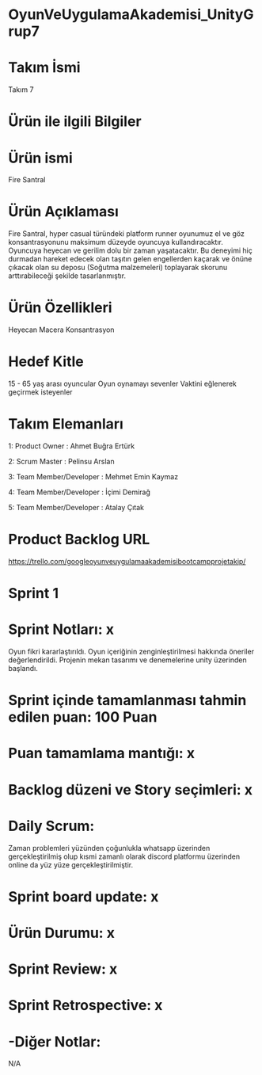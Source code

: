 # OyunVeUygulamaAkademisi_UnityGrup7
# Takım İsmi
Takım 7
# Ürün ile ilgili Bilgiler

# Ürün ismi
Fire Santral
# Ürün Açıklaması
Fire Santral, hyper casual türündeki platform runner oyunumuz el ve göz konsantrasyonunu maksimum düzeyde oyuncuya kullandıracaktır. Oyuncuya heyecan ve gerilim dolu bir zaman yaşatacaktır. Bu deneyimi hiç durmadan hareket edecek olan taşıtın gelen engellerden kaçarak ve önüne çıkacak olan su deposu (Soğutma malzemeleri) toplayarak skorunu arttırabileceği şekilde tasarlanmıştır.
# Ürün Özellikleri
Heyecan
Macera
Konsantrasyon
# Hedef Kitle
15 - 65 yaş arası oyuncular
Oyun oynamayı sevenler
Vaktini eğlenerek geçirmek isteyenler


# Takım Elemanları
1: Product Owner : Ahmet Buğra Ertürk

2: Scrum Master : Pelinsu Arslan

3: Team Member/Developer : Mehmet Emin Kaymaz

4: Team Member/Developer : İçimi Demirağ

5: Team Member/Developer : Atalay Çıtak


# Product Backlog URL
https://trello.com/googleoyunveuygulamaakademisibootcampprojetakip/

 # Sprint 1
# Sprint Notları: x

Oyun fikri kararlaştırıldı. Oyun içeriğinin zenginleştirilmesi hakkında öneriler değerlendirildi. Projenin mekan tasarımı ve denemelerine unity üzerinden başlandı.

# Sprint içinde tamamlanması tahmin edilen puan: 100 Puan


# Puan tamamlama mantığı: x

# Backlog düzeni ve Story seçimleri: x

# Daily Scrum: 
Zaman problemleri yüzünden çoğunlukla whatsapp üzerinden gerçekleştirilmiş olup kısmi zamanlı olarak discord platformu üzerinden online da yüz yüze gerçekleştirilmiştir.

# Sprint board update: x

# Ürün Durumu: x

# Sprint Review: x

# Sprint Retrospective: x

# -Diğer Notlar:

N/A

